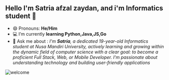 ## Hello I'm Satria afzal zaydan, and i'm Informatics student 👋

<!--
**satriafzal/satriafzal** is a ✨ _special_ ✨ repository because its `README.md` (this file) appears on your GitHub profile.

Here are some ideas to get you started:

- 🔭 I’m currently working on ...
- 🌱 I’m currently learning ...
- 👯 I’m looking to collaborate on ...
- 🤔 I’m looking for help with ...
- 💬 Ask me about ...
- 📫 How to reach me: ...
- 😄 Pronouns: ...
- ⚡ Fun fact: ...
-->
- 😄 Pronouns: **He/Him**
- 💻 I’m currently **learning Python,Java,JS,Go**
- 💬 Ask me about : *I'm **Satria**, a dedicated 19-year-old Informatics student at Nusa Mandiri University, actively learning and growing within the dynamic field of computer science with a clear goal: to become a proficient Full Stack, Web, or Mobile Developer. I'm passionate about understanding technology and building user-friendly applications*

![welcome](https://media0.giphy.com/media/v1.Y2lkPTc5MGI3NjExbDQ4MHZwMjIwY2FncnllMG9pNWxma3Z2cmVla2h1ejg1c3htMzl1ZyZlcD12MV9pbnRlcm5hbF9naWZfYnlfaWQmY3Q9Zw/Cmr1OMJ2FN0B2/giphy.gif)